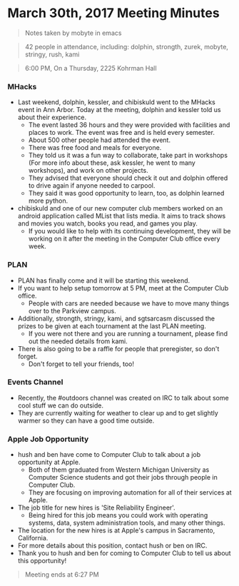 # March 30th, 2017 Meeting Minutes
> Notes taken by mobyte in emacs

> 42 people in attendance, including: dolphin, strongth, zurek, mobyte, stringy, rush, kami

> 6:00 PM, On a Thursday, 2225 Kohrman Hall

### MHacks
- Last weekend, dolphin, kessler, and chibiskuld went to the MHacks event in Ann Arbor. Today at the meeting, dolphin and kessler told us about their experience.
  - The event lasted 36 hours and they were provided with facilities and places to work. The event was free and is held every semester.
  - About 500 other people had attended the event.
  - There was free food and meals for everyone.
  - They told us it was a fun way to collaborate, take part in workshops (For more info about these, ask kessler, he went to many workshops), and work on other projects.
  - They advised that everyone should check it out and dolphin offered to drive again if anyone needed to carpool.
  - They said it was good opportunity to learn, too, as dolphin learned more python.
- chibiskuld and one of our new computer club members worked on an android application called MList that lists media. It aims to track shows and movies you watch, books you read, and games you play.
  - If you would like to help with its continuing development, they will be working on it after the meeting in the Computer Club office every week.

### PLAN
- PLAN has finally come and it will be starting this weekend.
- If you want to help setup tomorrow at 5 PM, meet at the Computer Club office.
  - People with cars are needed because we have to move many things over to the Parkview campus.
- Additionally, strongth, stringy, kami, and sgtsarcasm discussed the prizes to be given at each tournament at the last PLAN meeting.
  - If you were not there and you are running a tournament, please find out the needed details from kami.
- There is also going to be a raffle for people that preregister, so don't forget.
  - Don't forget to tell your friends, too!

### Events Channel
- Recently, the #outdoors channel was created on IRC to talk about some cool stuff we can do outside.
- They are currently waiting for weather to clear up and to get slightly warmer so they can have a good time outside.

### Apple Job Opportunity
- hush and ben have come to Computer Club to talk about a job opportunity at Apple.
  - Both of them graduated from Western Michigan University as Computer Science students and got their jobs through people in Computer Club.
  - They are focusing on improving automation for all of their services at Apple.
- The job title for new hires is 'Site Reliability Engineer'.
  - Being hired for this job means you could work with operating systems, data, system administration tools, and many other things.
- The location for the new hires is at Apple's campus in Sacramento, California.
- For more details about this position, contact hush or ben on IRC.
- Thank you to hush and ben for coming to Computer Club to tell us about this opportunity!

> Meeting ends at 6:27 PM
